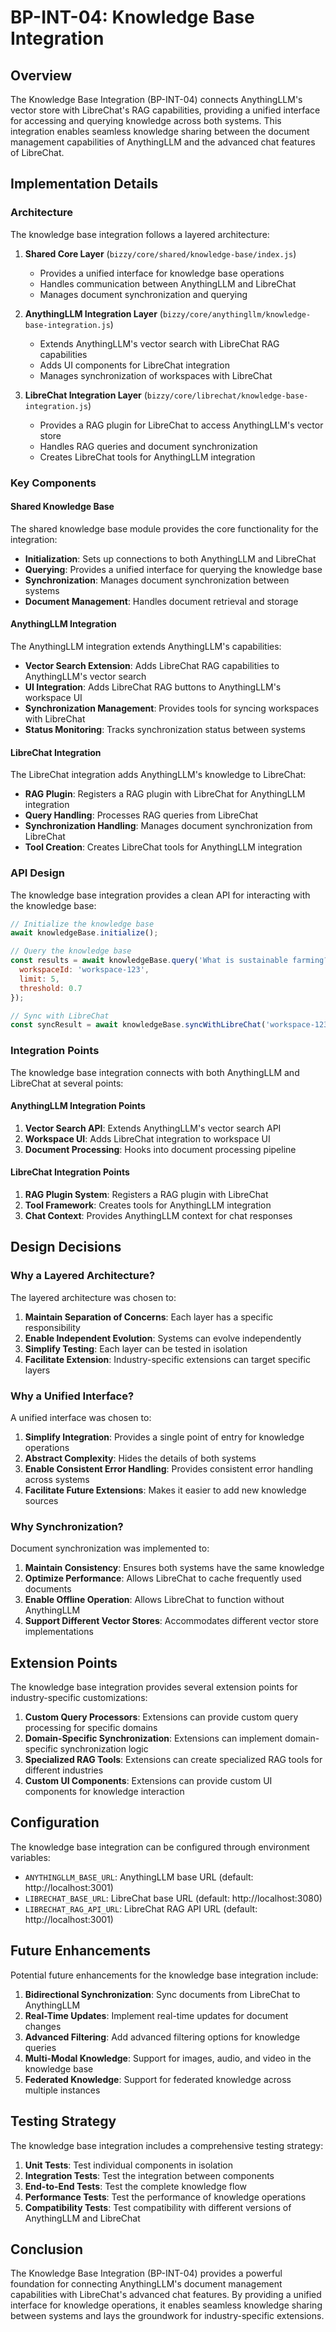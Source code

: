 # BP-INT-04: Knowledge Base Integration

## Overview

The Knowledge Base Integration (BP-INT-04) connects AnythingLLM's vector store with LibreChat's RAG capabilities, providing a unified interface for accessing and querying knowledge across both systems. This integration enables seamless knowledge sharing between the document management capabilities of AnythingLLM and the advanced chat features of LibreChat.

## Implementation Details

### Architecture

The knowledge base integration follows a layered architecture:

1. **Shared Core Layer** (`bizzy/core/shared/knowledge-base/index.js`)
   - Provides a unified interface for knowledge base operations
   - Handles communication between AnythingLLM and LibreChat
   - Manages document synchronization and querying

2. **AnythingLLM Integration Layer** (`bizzy/core/anythingllm/knowledge-base-integration.js`)
   - Extends AnythingLLM's vector search with LibreChat RAG capabilities
   - Adds UI components for LibreChat integration
   - Manages synchronization of workspaces with LibreChat

3. **LibreChat Integration Layer** (`bizzy/core/librechat/knowledge-base-integration.js`)
   - Provides a RAG plugin for LibreChat to access AnythingLLM's vector store
   - Handles RAG queries and document synchronization
   - Creates LibreChat tools for AnythingLLM integration

### Key Components

#### Shared Knowledge Base

The shared knowledge base module provides the core functionality for the integration:

- **Initialization**: Sets up connections to both AnythingLLM and LibreChat
- **Querying**: Provides a unified interface for querying the knowledge base
- **Synchronization**: Manages document synchronization between systems
- **Document Management**: Handles document retrieval and storage

#### AnythingLLM Integration

The AnythingLLM integration extends AnythingLLM's capabilities:

- **Vector Search Extension**: Adds LibreChat RAG capabilities to AnythingLLM's vector search
- **UI Integration**: Adds LibreChat RAG buttons to AnythingLLM's workspace UI
- **Synchronization Management**: Provides tools for syncing workspaces with LibreChat
- **Status Monitoring**: Tracks synchronization status between systems

#### LibreChat Integration

The LibreChat integration adds AnythingLLM's knowledge to LibreChat:

- **RAG Plugin**: Registers a RAG plugin with LibreChat for AnythingLLM integration
- **Query Handling**: Processes RAG queries from LibreChat
- **Synchronization Handling**: Manages document synchronization from LibreChat
- **Tool Creation**: Creates LibreChat tools for AnythingLLM integration

### API Design

The knowledge base integration provides a clean API for interacting with the knowledge base:

```javascript
// Initialize the knowledge base
await knowledgeBase.initialize();

// Query the knowledge base
const results = await knowledgeBase.query('What is sustainable farming?', {
  workspaceId: 'workspace-123',
  limit: 5,
  threshold: 0.7
});

// Sync with LibreChat
const syncResult = await knowledgeBase.syncWithLibreChat('workspace-123');
```

### Integration Points

The knowledge base integration connects with both AnythingLLM and LibreChat at several points:

#### AnythingLLM Integration Points

1. **Vector Search API**: Extends AnythingLLM's vector search API
2. **Workspace UI**: Adds LibreChat integration to workspace UI
3. **Document Processing**: Hooks into document processing pipeline

#### LibreChat Integration Points

1. **RAG Plugin System**: Registers a RAG plugin with LibreChat
2. **Tool Framework**: Creates tools for AnythingLLM integration
3. **Chat Context**: Provides AnythingLLM context for chat responses

## Design Decisions

### Why a Layered Architecture?

The layered architecture was chosen to:

1. **Maintain Separation of Concerns**: Each layer has a specific responsibility
2. **Enable Independent Evolution**: Systems can evolve independently
3. **Simplify Testing**: Each layer can be tested in isolation
4. **Facilitate Extension**: Industry-specific extensions can target specific layers

### Why a Unified Interface?

A unified interface was chosen to:

1. **Simplify Integration**: Provides a single point of entry for knowledge operations
2. **Abstract Complexity**: Hides the details of both systems
3. **Enable Consistent Error Handling**: Provides consistent error handling across systems
4. **Facilitate Future Extensions**: Makes it easier to add new knowledge sources

### Why Synchronization?

Document synchronization was implemented to:

1. **Maintain Consistency**: Ensures both systems have the same knowledge
2. **Optimize Performance**: Allows LibreChat to cache frequently used documents
3. **Enable Offline Operation**: Allows LibreChat to function without AnythingLLM
4. **Support Different Vector Stores**: Accommodates different vector store implementations

## Extension Points

The knowledge base integration provides several extension points for industry-specific customizations:

1. **Custom Query Processors**: Extensions can provide custom query processing for specific domains
2. **Domain-Specific Synchronization**: Extensions can implement domain-specific synchronization logic
3. **Specialized RAG Tools**: Extensions can create specialized RAG tools for different industries
4. **Custom UI Components**: Extensions can provide custom UI components for knowledge interaction

## Configuration

The knowledge base integration can be configured through environment variables:

- `ANYTHINGLLM_BASE_URL`: AnythingLLM base URL (default: http://localhost:3001)
- `LIBRECHAT_BASE_URL`: LibreChat base URL (default: http://localhost:3080)
- `LIBRECHAT_RAG_API_URL`: LibreChat RAG API URL (default: http://localhost:3001)

## Future Enhancements

Potential future enhancements for the knowledge base integration include:

1. **Bidirectional Synchronization**: Sync documents from LibreChat to AnythingLLM
2. **Real-Time Updates**: Implement real-time updates for document changes
3. **Advanced Filtering**: Add advanced filtering options for knowledge queries
4. **Multi-Modal Knowledge**: Support for images, audio, and video in the knowledge base
5. **Federated Knowledge**: Support for federated knowledge across multiple instances

## Testing Strategy

The knowledge base integration includes a comprehensive testing strategy:

1. **Unit Tests**: Test individual components in isolation
2. **Integration Tests**: Test the integration between components
3. **End-to-End Tests**: Test the complete knowledge flow
4. **Performance Tests**: Test the performance of knowledge operations
5. **Compatibility Tests**: Test compatibility with different versions of AnythingLLM and LibreChat

## Conclusion

The Knowledge Base Integration (BP-INT-04) provides a powerful foundation for connecting AnythingLLM's document management capabilities with LibreChat's advanced chat features. By providing a unified interface for knowledge operations, it enables seamless knowledge sharing between systems and lays the groundwork for industry-specific extensions. 